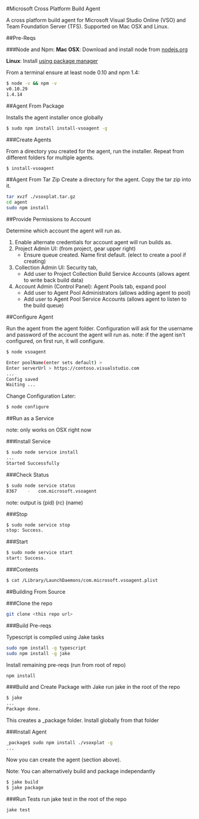 #Microsoft Cross Platform Build Agent

A cross platform build agent for Microsoft Visual Studio Online (VSO) and Team Foundation Server (TFS).  Supported on Mac OSX and Linux.

##Pre-Reqs

###Node and Npm:
**Mac OSX**: Download and install node from [nodejs.org](http://nodejs.org/)

**Linux**: Install [using package manager](https://github.com/joyent/node/wiki/Installing-Node.js-via-package-manager)

From a terminal ensure at least node 0.10 and npm 1.4:
```bash
$ node -v && npm -v
v0.10.29
1.4.14
```

##Agent From Package

Installs the agent installer once globally

```bash
$ sudo npm install install-vsoagent -g
```

###Create Agents

From a directory you created for the agent, run the installer.  Repeat from different folders for multiple agents.

```bash
$ install-vsoagent
```

##Agent From Tar Zip
Create a directory for the agent.  Copy the tar zip into it.
```bash
tar xvzf ./vsoxplat.tar.gz
cd agent
sudo npm install
```

##Provide Permissions to Account

Determine which account the agent will run as.

   1. Enable alternate credentials for account agent will run builds as.
   2. Project Admin UI: (from project, gear upper right) 
      * Ensure queue created.  Name first default. (elect to create a pool if creating)
   3. Collection Admin UI: Security tab, 
      * Add user to Project Collection Build Service Accounts (allows agent to write back build data)
   4. Account Admin (Control Panel): Agent Pools tab, expand pool
      * Add user to Agent Pool Administrators (allows adding agent to pool)
      * Add user to Agent Pool Service Accounts (allows agent to listen to the build queue)

##Configure Agent

Run the agent from the agent folder.
Configuration will ask for the username and password of the account the agent will run as.
note: if the agent isn't configured, on first run, it will configure.

```bash
$ node vsoagent

Enter poolName(enter sets default) > 
Enter serverUrl > https://contoso.visualstudio.com
...
Config saved
Waiting ...
```

Change Configuration Later:
```bash
$ node configure
```

##Run as a Service

note: only works on OSX right now

###Install Service

```bash
$ sudo node service install
...
Started Successfully
```

###Check Status
```bash
$ sudo node service status
8367	-	com.microsoft.vsoagent
```

note: output is (pid)  (rc)  (name)

###Stop
```bash
$ sudo node service stop
stop: Success.
```

###Start
```bash
$ sudo node service start
start: Success.
```

###Contents
```bash
$ cat /Library/LaunchDaemons/com.microsoft.vsoagent.plist 
```

##Building From Source

###Clone the repo
```bash
git clone <this repo url>
```

###Build Pre-reqs

Typescript is compiled using Jake tasks
```bash
sudo npm install -g typescript
sudo npm install -g jake
```
Install remaining pre-reqs (run from root of repo)
```bash
npm install
```

###Build and Create Package with Jake
run jake in the root of the repo
```bash
$ jake
...
Package done.
```

This creates a _package folder.  Install globally from that folder

###Install Agent
```bash
_package$ sudo npm install ./vsoxplat -g
...
```

Now you can create the agent (section above).

Note:  You can alternatively build and package independantly

```bash
$ jake build
$ jake package
```

###Run Tests
run jake test in the root of the repo
```bash
jake test
```